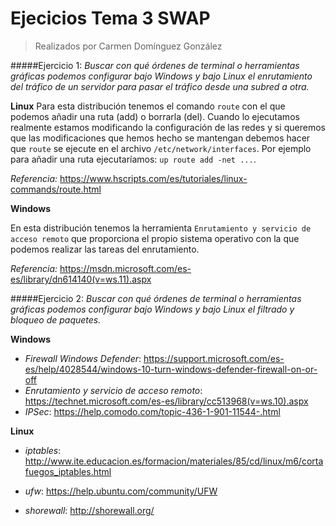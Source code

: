 # Ejecicios Tema 3 SWAP
> Realizados por Carmen Domínguez González

#####Ejercicio 1: *Buscar con qué órdenes de terminal o herramientas gráficas podemos configurar bajo Windows y bajo Linux el enrutamiento del tráfico de un servidor para pasar el tráfico desde una subred a otra.*

**Linux**
Para esta distribución tenemos el comando `route` con el que podemos añadir una ruta (add) o borrarla (del). Cuando lo ejecutamos realmente estamos modificando la configuración de las redes y si queremos que las modificaciones que hemos hecho se mantengan debemos hacer que `route` se ejecute en el archivo `/etc/network/interfaces`.
Por ejemplo para añadir una ruta ejecutaríamos: `up route add -net ...`.

*Referencia:* https://www.hscripts.com/es/tutoriales/linux-commands/route.html

**Windows**

En esta distribución tenemos la herramienta `Enrutamiento y servicio de acceso remoto` que proporciona el propio sistema operativo con la que podemos realizar las tareas del enrutamiento.

*Referencia:* https://msdn.microsoft.com/es-es/library/dn614140(v=ws.11).aspx

#####Ejercicio 2: *Buscar con qué órdenes de terminal o herramientas gráficas podemos configurar bajo Windows y bajo Linux el filtrado y bloqueo de paquetes.*

**Windows**

* *Firewall Windows Defender*: https://support.microsoft.com/es-es/help/4028544/windows-10-turn-windows-defender-firewall-on-or-off
* *Enrutamiento y servicio de acceso remoto*: https://technet.microsoft.com/es-es/library/cc513968(v=ws.10).aspx
* *IPSec*: https://help.comodo.com/topic-436-1-901-11544-.html

**Linux**

* *iptables*: http://www.ite.educacion.es/formacion/materiales/85/cd/linux/m6/cortafuegos_iptables.html
* *ufw*: https://help.ubuntu.com/community/UFW

* *shorewall*: http://shorewall.org/


